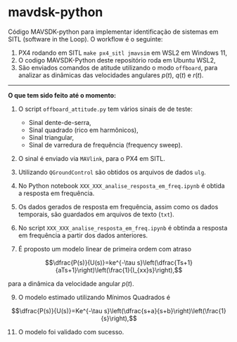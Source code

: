 # mavdsk-python
Código MAVSDK-python para implementar identificação de sistemas em SITL (software in the Loop). O workflow é o seguinte:

1. PX4 rodando em SITL `make px4_sitl jmavsim` em WSL2 em Windows 11,
2. O codigo MAVSDK-Python deste repositório roda em Ubuntu WSL2,
3. São enviados comandos de atitude utilizando o modo `offboard`, para analizar as dinâmicas das velocidades angulares $p(t)$, $q(t)$ e $r(t)$. 

---

**O que tem sido feito até o momento:**

1. O script `offboard_attitude.py` tem vários sinais de de teste:
    * Sinal dente-de-serra,
    * Sinal quadrado (rico em harmônicos),
    * Sinal triangular,
    * Sinal de varredura de frequência (frequency sweep).

2. O sinal é enviado via `MAVlink`, para o PX4 em SITL.

3. Utilizando `QGroundControl` são obtidos os arquivos de dados `ulg`.

4. No Python notebook `XXX_XXX_analise_resposta_em_freq.ipynb` é obtida a resposta em frequência.

5. Os dados gerados de resposta em frequência, assim como os dados temporais, são guardados em arquivos de texto (`txt`).

6. No script `XXX_XXX_analise_resposta_em_freq.ipynb` é obtinda a resposta em frequência a partir dos dados anteriores.

7. É proposto um modelo linear de primeira ordem com atraso 
   
$$\dfrac{P(s)}{U(s)}=ke^{-\tau s}\left(\dfrac{Ts+1}{aTs+1}\right)\left(\frac{1}{I_{xx}s}\right),$$ 

para a dinâmica da velocidade angular $p(t)$.

9. O modelo estimado utilizando Mínimos Quadrados é
    
$$\dfrac{P(s)}{U(s)}=Ke^{-\tau s}\left(\dfrac{s+a}{s+b}\right)\left(\frac{1}{s}\right),$$

11. O modelo foi validado com sucesso.

